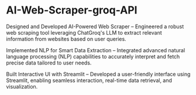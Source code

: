 # AI-Web-Scraper-groq-API

Designed and Developed AI-Powered Web Scraper – Engineered a robust web scraping tool leveraging 
ChatGroq's LLM to extract relevant information from websites based on user queries.

Implemented NLP for Smart Data Extraction – Integrated advanced natural language processing (NLP) 
capabilities to accurately interpret and fetch precise data tailored to user needs.

Built Interactive UI with Streamlit – Developed a user-friendly interface using Streamlit, enabling 
seamless interaction, real-time data retrieval, and visualization.
